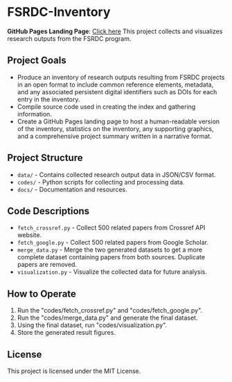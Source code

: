 # FSRDC-Inventory
**GitHub Pages Landing Page**: [Click here](https://chenxuli2001.github.io/FSRDC-Inventory/)
This project collects and visualizes research outputs from the FSRDC program.

## Project Goals
- Produce an inventory of research outputs resulting from FSRDC projects in an open format to include
common reference elements, metadata, and any associated persistent digital identifiers such as
DOIs for each entry in the inventory.
- Compile source code used in creating the index and gathering information.
- Create a GitHub Pages landing page to host a human-readable version of the inventory, statistics on the
inventory, any supporting graphics, and a comprehensive project summary written in a narrative
format.

## Project Structure
- `data/` - Contains collected research output data in JSON/CSV format.
- `codes/` - Python scripts for collecting and processing data.
- `docs/` - Documentation and resources.

## Code Descriptions
- `fetch_crossref.py` - Collect 500 related papers from Crossref API website.
- `fetch_google.py` - Collect 500 related papers from Google Scholar.
- `merge_data.py` - Merge the two generated datasets to get a more complete dataset containing papers from both sources. Duplicate papers are removed.
- `visualization.py` - Visualize the collected data for future analysis.

## How to Operate
1. Run the "codes/fetch_crossref.py" and "codes/fetch_google.py".
2. Run the "codes/merge_data.py" and generate the final dataset.
3. Using the final dataset, run "codes/visualization.py".
4. Store the generated result figures.

## License
This project is licensed under the MIT License.